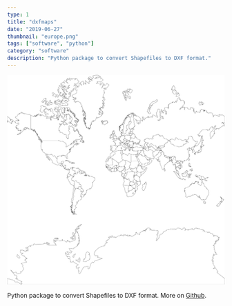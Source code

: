 ```yaml
---
type: 1
title: "dxfmaps"
date: "2019-06-27"
thumbnail: "europe.png"
tags: ["software", "python"]
category: "software"
description: "Python package to convert Shapefiles to DXF format."
---
```


![Map of the world](world.png)

Python package to convert Shapefiles to DXF format. More on [Github](https://github.com/dmartzol/dxfmaps).
